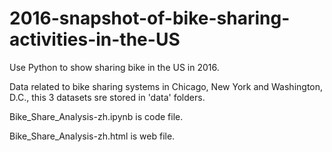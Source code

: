 # 2016-snapshot-of-bike-sharing-activities-in-the-US

Use Python to show sharing bike in the US in 2016.

Data related to bike sharing systems in Chicago, New York and Washington, D.C., this 3 datasets sre stored in 'data' folders.

Bike_Share_Analysis-zh.ipynb is code file.

Bike_Share_Analysis-zh.html is web file.
